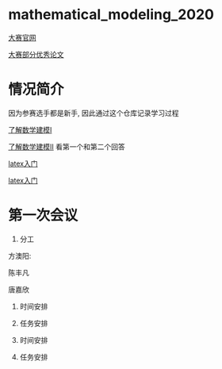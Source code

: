 # mathematical_modeling_2020

[大赛官网](http://www.mcm.edu.cn/)

[大赛部分优秀论文](http://dxs.moe.gov.cn/zx/qkt/sxjm/lw/)

# 情况简介

因为参赛选手都是新手, 因此通过这个仓库记录学习过程

[了解数学建模I](https://zhuanlan.zhihu.com/p/31132246?utm_source=qq&utm_medium=social&utm_oi=897887056812998656)

[了解数学建模II](https://www.zhihu.com/question/268052818/answer/550589235) 看第一个和第二个回答

[latex入门](https://www.jianshu.com/p/3e842d67ada2)

[latex入门](https://blog.csdn.net/Mikchy/article/details/94448707)





# 第一次会议

1. 分工

方澳阳: 

陈丰凡

唐嘉欣

1. 时间安排
2. 任务安排

1. 时间安排
2. 任务安排